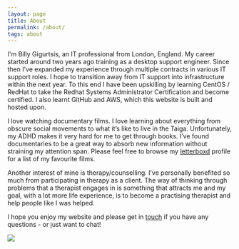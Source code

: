 ```yaml
---
layout: page
title: About
permalink: /about/
tags: about
---
```


I'm Billy Gigurtsis, an IT professional from London, England. My career started around two years ago training as a desktop support engineer. Since then I’ve expanded my experience through multiple contracts in various IT support roles. I hope to transition away from IT support into infrastructure within the next year. To this end I have been upskilling by learning CentOS / RedHat to take the Redhat Systems Administrator Certification and become certified. I also learnt GitHub and AWS, which this website is built and hosted upon.

I love watching documentary films. I love learning about everything from obscure social movements to what it’s like to live in the Taiga. Unfortunately, my ADHD makes it very hard for me to get through books. I’ve found documentaries to be a great way to absorb new information without straining my attention span. Please feel free to browse my [letterboxd](https://letterboxd.com/icy100/) profile for a list of my favourite films.

Another interest of mine is therapy/counselling. I’ve personally benefited so much from participating in therapy as a client. The way of thinking through problems that a therapist engages in is something that attracts me and my goal, with a lot more life experience, is to become a practising therapist and help people like I was helped.

I hope you enjoy my website and please get in [touch](https://www.bgigurtsis.com/contact/) if you have any questions - or just want to chat!

![](https://www.bgigurtsis.com/pictures/profile.png)
